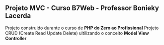 ## Projeto MVC - Curso B7Web - Professor Bonieky Lacerda
Projeto construido durante o curso de **PHP do Zero ao Profissional**
Projeto CRUD (Create Read Update Delete) ultilizando o conceito **Model View Controller**
